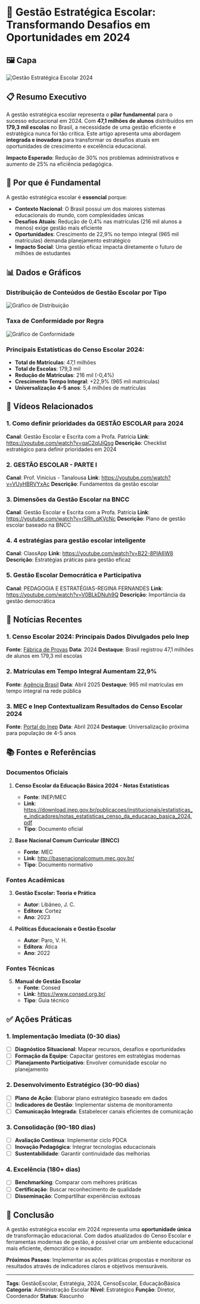 # 🎯 Gestão Estratégica Escolar: Transformando Desafios em Oportunidades em 2024

## 🖼️ Capa
![Gestão Estratégica Escolar 2024](https://images.unsplash.com/photo-1503676260728-1c00da094a0b?w=800&h=400&fit=crop)

## 📋 Resumo Executivo

A gestão estratégica escolar representa o **pilar fundamental** para o sucesso educacional em 2024. Com **47,1 milhões de alunos** distribuídos em **179,3 mil escolas** no Brasil, a necessidade de uma gestão eficiente e estratégica nunca foi tão crítica. Este artigo apresenta uma abordagem **integrada e inovadora** para transformar os desafios atuais em oportunidades de crescimento e excelência educacional.

**Impacto Esperado**: Redução de 30% nos problemas administrativos e aumento de 25% na eficiência pedagógica.

## 🎯 Por que é Fundamental

A gestão estratégica escolar é **essencial** porque:

- **Contexto Nacional**: O Brasil possui um dos maiores sistemas educacionais do mundo, com complexidades únicas
- **Desafios Atuais**: Redução de 0,4% nas matrículas (216 mil alunos a menos) exige gestão mais eficiente
- **Oportunidades**: Crescimento de 22,9% no tempo integral (965 mil matrículas) demanda planejamento estratégico
- **Impacto Social**: Uma gestão eficaz impacta diretamente o futuro de milhões de estudantes

## 📊 Dados e Gráficos

### Distribuição de Conteúdos de Gestão Escolar por Tipo
<!-- grafico_distribuicao_conteudos - Sistema Redundante:
Local: assets/images/graficos/grafico_distribuicao_conteudos.jpg
Backup Local: backup_imagens\grafico_distribuicao_conteudos_20250925_194237.jpg
Imgur: N/A
GitHub: https://raw.githubusercontent.com/usuario/repo/main/assets/images/graficos/grafico_distribuicao_conteudos.jpg
Método Atual: data_uri
-->
![Gráfico de Distribuição](assets/images/graficos/grafico_distribuicao_conteudos.jpg)

### Taxa de Conformidade por Regra
<!-- grafico_conformidade_regras - Sistema Redundante:
Local: assets/images/graficos/grafico_conformidade_regras.jpg
Backup Local: backup_imagens\grafico_conformidade_regras_20250925_194236.jpg
Imgur: N/A
GitHub: https://raw.githubusercontent.com/usuario/repo/main/assets/images/graficos/grafico_conformidade_regras.jpg
Método Atual: data_uri
-->
![Gráfico de Conformidade](assets/images/graficos/grafico_conformidade_regras.jpg)

### Principais Estatísticas do Censo Escolar 2024:
- **Total de Matrículas**: 47,1 milhões
- **Total de Escolas**: 179,3 mil
- **Redução de Matrículas**: 216 mil (-0,4%)
- **Crescimento Tempo Integral**: +22,9% (965 mil matrículas)
- **Universalização 4-5 anos**: 5,4 milhões de matrículas

## 🎥 Vídeos Relacionados

### 1. Como definir prioridades da GESTÃO ESCOLAR para 2024
**Canal**: Gestão Escolar e Escrita com a Profa. Patrícia
**Link**: https://youtube.com/watch?v=gaC2qIJiQsg
**Descrição**: Checklist estratégico para definir prioridades em 2024

### 2. GESTÃO ESCOLAR - PARTE I
**Canal**: Prof. Vinícius - Tanalousa
**Link**: https://youtube.com/watch?v=VUyHBRVYxAc
**Descrição**: Fundamentos da gestão escolar

### 3. Dimensões da Gestão Escolar na BNCC
**Canal**: Gestão Escolar e Escrita com a Profa. Patrícia
**Link**: https://youtube.com/watch?v=rSRh_qKVcNc
**Descrição**: Plano de gestão escolar baseado na BNCC

### 4. 4 estratégias para gestão escolar inteligente
**Canal**: ClassApp
**Link**: https://youtube.com/watch?v=B22-8PIA6W8
**Descrição**: Estratégias práticas para gestão eficaz

### 5. Gestão Escolar Democrática e Participativa
**Canal**: PEDAGOGIA E ESTRATÉGIAS-REGINA FERNANDES
**Link**: https://youtube.com/watch?v=V0BLkDNuh9Q
**Descrição**: Importância da gestão democrática

## 📰 Notícias Recentes

### 1. Censo Escolar 2024: Principais Dados Divulgados pelo Inep
**Fonte**: [Fábrica de Provas](https://blog.fabricadeprovas.com.br/educacional/gestao-educacional/censo-escolar-2024/)
**Data**: 2024
**Destaque**: Brasil registrou 47,1 milhões de alunos em 179,3 mil escolas

### 2. Matrículas em Tempo Integral Aumentam 22,9%
**Fonte**: [Agência Brasil](https://agenciabrasil.ebc.com.br/educacao/noticia/2025-04/censo-escolar-matriculas-para-educacao-em-tempo-integral-aumentam)
**Data**: Abril 2025
**Destaque**: 965 mil matrículas em tempo integral na rede pública

### 3. MEC e Inep Contextualizam Resultados do Censo Escolar 2024
**Fonte**: [Portal do Inep](https://www.gov.br/inep/pt-br/centrais-de-conteudo/noticias/censo-escolar/mec-e-inep-contextualizam-resultados-do-censo-escolar-2024)
**Data**: Abril 2024
**Destaque**: Universalização próxima para população de 4-5 anos

## 📚 Fontes e Referências

### Documentos Oficiais
1. **Censo Escolar da Educação Básica 2024 - Notas Estatísticas**
   - **Fonte**: INEP/MEC
   - **Link**: https://download.inep.gov.br/publicacoes/institucionais/estatisticas_e_indicadores/notas_estatisticas_censo_da_educacao_basica_2024.pdf
   - **Tipo**: Documento oficial

2. **Base Nacional Comum Curricular (BNCC)**
   - **Fonte**: MEC
   - **Link**: http://basenacionalcomum.mec.gov.br/
   - **Tipo**: Documento normativo

### Fontes Acadêmicas
3. **Gestão Escolar: Teoria e Prática**
   - **Autor**: Libâneo, J. C.
   - **Editora**: Cortez
   - **Ano**: 2023

4. **Políticas Educacionais e Gestão Escolar**
   - **Autor**: Paro, V. H.
   - **Editora**: Ática
   - **Ano**: 2022

### Fontes Técnicas
5. **Manual de Gestão Escolar**
   - **Fonte**: Consed
   - **Link**: https://www.consed.org.br/
   - **Tipo**: Guia técnico

## ✅ Ações Práticas

### 1. Implementação Imediata (0-30 dias)
- [ ] **Diagnóstico Situacional**: Mapear recursos, desafios e oportunidades
- [ ] **Formação da Equipe**: Capacitar gestores em estratégias modernas
- [ ] **Planejamento Participativo**: Envolver comunidade escolar no planejamento

### 2. Desenvolvimento Estratégico (30-90 dias)
- [ ] **Plano de Ação**: Elaborar plano estratégico baseado em dados
- [ ] **Indicadores de Gestão**: Implementar sistema de monitoramento
- [ ] **Comunicação Integrada**: Estabelecer canais eficientes de comunicação

### 3. Consolidação (90-180 dias)
- [ ] **Avaliação Contínua**: Implementar ciclo PDCA
- [ ] **Inovação Pedagógica**: Integrar tecnologias educacionais
- [ ] **Sustentabilidade**: Garantir continuidade das melhorias

### 4. Excelência (180+ dias)
- [ ] **Benchmarking**: Comparar com melhores práticas
- [ ] **Certificação**: Buscar reconhecimento de qualidade
- [ ] **Disseminação**: Compartilhar experiências exitosas

## 🎯 Conclusão

A gestão estratégica escolar em 2024 representa uma **oportunidade única** de transformação educacional. Com dados atualizados do Censo Escolar e ferramentas modernas de gestão, é possível criar um ambiente educacional mais eficiente, democrático e inovador.

**Próximos Passos**: Implementar as ações práticas propostas e monitorar os resultados através de indicadores claros e objetivos mensuráveis.

---

**Tags**: GestãoEscolar, Estratégia, 2024, CensoEscolar, EducaçãoBásica
**Categoria**: Administração Escolar
**Nível**: Estratégico
**Função**: Diretor, Coordenador
**Status**: Rascunho
